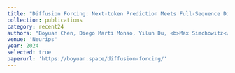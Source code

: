 ```yaml
---
title: "Diffusion Forcing: Next-token Prediction Meets Full-Sequence Diffusion"
collection: publications
category: recent24
authors: "Boyuan Chen, Diego Marti Monso, Yilun Du, <b>Max Simchowitz</b>, Russ Tedrake, Vincent Sitzmann"
venue: 'Neurips'
year: 2024
selected: true
paperurl: 'https://boyuan.space/diffusion-forcing/'
---
```



